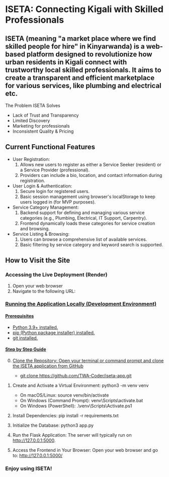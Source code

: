 # ISETA: Connecting Kigali with Skilled Professionals

## ISETA (meaning "a market place where we find skilled people for hire" in Kinyarwanda) is a web-based platform designed to revolutionize how urban residents in Kigali connect with trustworthy local skilled professionals. It aims to create a transparent and efficient marketplace for various services, like  plumbing and electrical etc.

The Problem ISETA Solves
* Lack of Trust and Transparency
* Limited Discovery
* Marketing for professionals
* Inconsistent Quality & Pricing

## Current Functional Features 
* User Registration:
    1. Allows new users to register as either a Service Seeker (resident) or a Service Provider (professional).
    2. Providers can include a bio, location, and contact information during registration.
* User Login & Authentication:
    1. Secure login for registered users.
    2. Basic session management using browser's localStorage to keep users logged in (for MVP purposes).
* Service Category Management:
    1. Backend support for defining and managing various service categories (e.g., Plumbing, Electrical, IT Support, Carpentry).
    2. Frontend dynamically loads these categories for service creation and browsing.
* Service Listing & Browsing:
    1. Users can browse a comprehensive list of available services.
    2. Basic filtering by service category and keyword search is supported.

## How to Visit the Site

###  Accessing the Live Deployment (Render)
1. Open your web browser
2. Navigate to the following URL: <a href="https://iseta-app.onrender.com.">



### Running the Application Locally (Development Environment)

#### Prerequisites

* Python 3.9+ installed.
* pip (Python package installer) installed.
* git installed.
#### Step by Step Guide 
0. Clone the Repository: Open your terminal or command prompt and clone the ISETA application from GitHub
    * git clone https://github.com/TWA-Coder/iseta-app.git

1. Create and Activate a Virtual Environment: python3 -m venv venv

    * On macOS/Linux: source venv/bin/activate
    * On Windows (Command Prompt): venv\Scripts\activate.bat
    * On Windows (PowerShell): .\venv\Scripts\Activate.ps1

2. Install Dependencies: pip install -r requirements.txt

3. Initialize the Database: python3 app.py

4. Run the Flask Application: The server will typically run on http://127.0.0.1:5000.

5. Access the Frontend in Your Browser: Open your web browser and go to: http://127.0.0.1:5000/

### Enjoy using ISETA!
